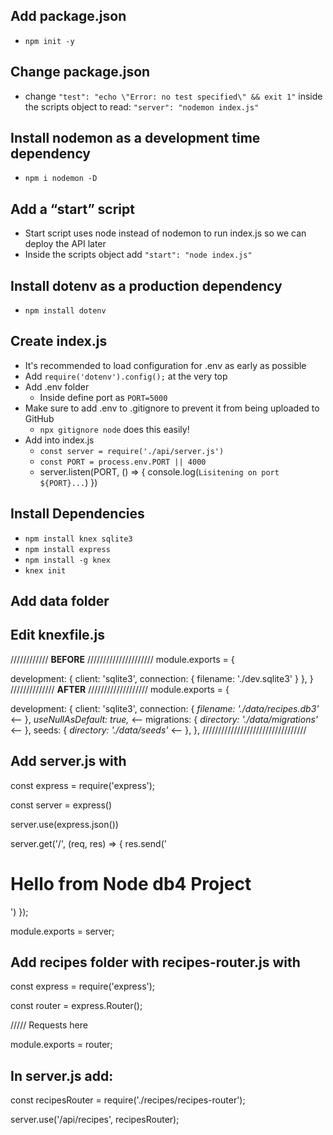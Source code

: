 ## Add package.json
- `npm init -y`

## Change package.json
- change `"test": "echo \"Error: no test specified\" && exit 1"` inside the scripts object to read: `"server": "nodemon index.js"`

## Install nodemon as a development time dependency
- `npm i nodemon -D`

## Add a “start” script 
- Start script uses node instead of nodemon to run index.js so we can deploy the API later
- Inside the scripts object add `"start": "node index.js"`

## Install dotenv as a production dependency
- `npm install dotenv`

## Create index.js
- It's recommended to load configuration for .env as early as possible
- Add `require('dotenv').config();` at the very top
- Add .env folder
    * Inside define port as `PORT=5000`
- Make sure to add .env to .gitignore to prevent it from being uploaded to GitHub
    * `npx gitignore node` does this easily!
- Add into index.js
    * `const server = require('./api/server.js')`
    * `const PORT = process.env.PORT || 4000`
    *  server.listen(PORT, () => {
            console.log(`Lisitening on port ${PORT}...`)
    })

## Install Dependencies
- `npm install knex sqlite3`
- `npm install express`
- `npm install -g knex`
- `knex init`

## Add data folder

## Edit knexfile.js
//////////// **BEFORE** /////////////////////
module.exports = {

  development: {
    client: 'sqlite3',
    connection: {
      filename: './dev.sqlite3'
    }
  },
}
////////////// **AFTER** ///////////////////
module.exports = {

  development: {
    client: 'sqlite3',
    connection: {
      *filename: './data/recipes.db3'* <--
    },
    *useNullAsDefault: true,* <--
    migrations: {
      *directory: './data/migrations'* <--
    },
    seeds: {
      *directory: './data/seeds'* <--
    },
  },
/////////////////////////////////

## Add server.js with
const express = require('express');

const server = express()

server.use(express.json())

server.get('/', (req, res) => {
    res.send('<h1>Hello from Node db4 Project</h1>')
});

module.exports = server;

## Add recipes folder with recipes-router.js with
const express = require('express');

const router = express.Router();

///// Requests here

module.exports = router;

## In server.js add:
const recipesRouter = require('./recipes/recipes-router');

server.use('/api/recipes', recipesRouter);